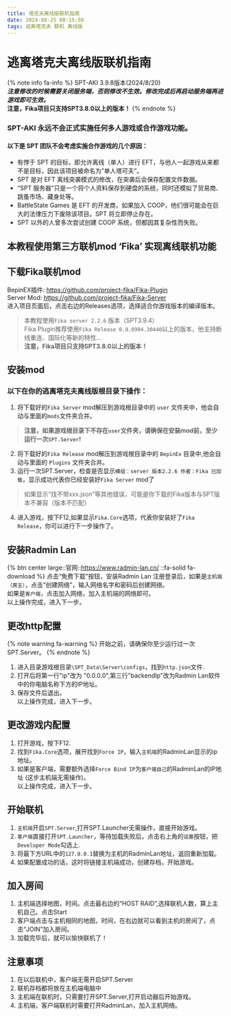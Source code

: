 ```yaml
---
title: 塔克夫离线版联机指南
date: 2024-08-25 08:15:50
tags: 逃离塔克夫 联机 离线版
---
```


# 逃离塔克夫离线版联机指南
{% note info fa-info %}
SPT-AKI 3.9.8版本(2024/8/20)  
***注意修改的时候需要关闭服务端，否则修改不生效。修改完成后再启动服务端再进游戏即可生效。***  
**注意，Fika项目只支持SPT3.8.0以上的版本！**
{% endnote %}

### SPT-AKI 永远不会正式实施任何多人游戏或合作游戏功能。

#### 以下是 SPT 团队不会考虑实施合作游戏的几个原因：
- 有悖于 SPT 的目标，即允许离线（单人）进行 EFT，与他人一起游戏从来都不是目标，因此该项目被命名为”单人塔可夫”。
- SPT 是对 EFT 离线突袭模式的修改，在突袭后会保存配置文件数据。
- “SPT 服务器”只是一个将个人资料保存到硬盘的系统，同时还模拟了贸易商、跳蚤市场、藏身处等。
- BattleState Games 是 EFT 的开发商，如果加入 COOP，他们很可能会在巨大的法律压力下废除该项目。SPT 将立即停止存在。
- SPT 以外的人曾多次尝试创建 COOP 系统，但都因其复杂性而失败。

## 本教程使用第三方联机mod ‘Fika’ 实现离线联机功能

## 下载Fika联机mod
BepinEX插件: https://github.com/project-fika/Fika-Plugin  
Server Mod:  https://github.com/project-fika/Fika-Server  
进入项目页面后，点击右边的Releases选项，选择适合你游戏版本的编译版本。
> 本教程使用`Fika server 2.2.6` 版本（SPT3.9.4）  
> Fika Plugin推荐使用`Fika Release 0.9.8994.30440`以上的版本，他支持断线重连、国际化等新的特性...  
>**注意，Fika项目只支持SPT3.8.0以上的版本！**

## 安装mod
### 以下在你的逃离塔克夫离线版根目录下操作：  
1. 将下载好的`Fika Server` mod解压到游戏根目录中的 `user` 文件夹中，他会自动与里面的`mods`文件夹合并。
> **注意，如果游戏根目录下不存在`user`文件夹，请确保在安装mod前，至少运行一次`SPT.Server`!**  
2. 将下载好的`Fika Release` mod解压到游戏根目录中的 `BepinEx` 目录中,他会自动与里面的 `Plugins` 文件夹合并。  
3. 运行一次SPT.Server，检查是否显示`模组：server 版本2.2.6 作者：Fika 已加载`，显示成功代表你已经安装好`Fika Server` mod了
> 如果显示“找不带xxx.json”等其他错误，可能是你下载的Fika版本与SPT版本不兼容（版本不匹配）
4. 进入游戏，按下F12,如果显示`Fika.Core`选项，代表你安装好了`Fika Release`，你可以进行下一步操作了。  

## 安装Radmin Lan
{% btn center large::官网::https://www.radmin-lan.cn/ ::fa-solid fa-download %}
点击“免费下载”按钮，安装Radmin Lan
注册登录后，如果是`主机端（房主）`，点击“创建网络”，输入网络名字和密码后创建网络。  
如果是`客户端`，点击加入网络，加入主机端的网络即可。  
以上操作完成，进入下一步。

## 更改http配置
{% note warning fa-warning %}
开始之前，请确保你至少运行过一次SPT.Server。
{% endnote %}

1. 进入目录游戏根目录`\SPT_Data\Server\configs`，找到`http.json`文件.  
2. 打开后将第一行"ip"改为 "0.0.0.0",第三行"backendIp"改为Radmin Lan软件中的你电脑名称下方的IP地址。  
3. 保存文件后退出。  
以上操作完成，进入下一步。

## 更改游戏内配置
1. 打开游戏，按下F12.
2. 找到`Fika.Core`选项，展开找到`Force IP`，输入`主机端`的RadminLan显示的ip地址。  
3. 如果是客户端，需要额外选择`Force Bind IP`为`客户端自己`的RadminLan的IP地址 (这步主机端无需操作)。  
以上操作完成，进入下一步。

## 开始联机
1. `主机端`开启`SPT.Server`,打开SPT.Launcher无需操作，直接开始游戏。
2. `客户端`直接打开`SPT.Launcher`，等待加载失败后，点击右上角的`设置`按钮，把`Developer Mode`勾选上.  
3. 将最下方URL中的`127.0.0.1`替换为主机的RadminLan地址，返回重新加载。  
4. 如果配置成功的话，这时将链接主机端成功，创建存档，开始游戏。

## 加入房间
1. 主机端选择地图，时间。点击最右边的“HOST RAID”,选择联机人数，算上主机自己。点击Start
2. 客户端点击与主机相同的地图，时间，在右边就可以看到主机的房间了，点击“JOIN”加入房间。
3. 加载完毕后，就可以愉快联机了！

## 注意事项
1. 在以后联机中，客户端无需开启SPT.Server
2. 联机存档都将放在主机端电脑中
3. 主机端在联机时，只需要打开SPT.Server,打开启动器后开始游戏。
4. 主机端，客户端联机时需要打开RadminLan，加入主机网络。
